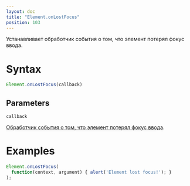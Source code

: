 ```yaml
---
layout: doc
title: "Element.onLostFocus"
position: 103
---
```


Устанавливает обработчик события о том, что элемент потерял фокус ввода.

# Syntax

```js
Element.onLostFocus(callback)
```

## Parameters

`callback`

[Обработчик события о том, что элемент потерял фокус ввода](../../Script/).

# Examples

```js
Element.onLostFocus(
  function(context, argument) { alert('Element lost focus!'); }
);
```
